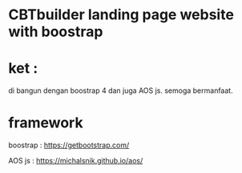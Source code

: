 # CBTbuilder landing page website with boostrap 

# ket : 

<p> di bangun dengan boostrap 4 dan juga AOS js. semoga bermanfaat.</p>

# framework

boostrap : 
https://getbootstrap.com/

AOS js : 
https://michalsnik.github.io/aos/
